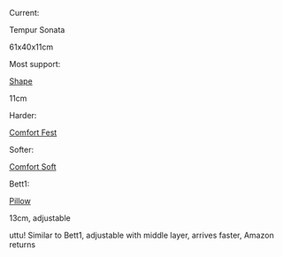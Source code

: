 Current:

Tempur Sonata

61x40x11cm

Most support:

[Shape](https://de.tempur.com/kissen/ergonomische-schlafkissen-DESHAPECTM.html)

11cm

Harder:

[Comfort Fest](https://de.tempur.com/kissen/klassische-schlafkissen-DECOMFORTFESTCTM.html)

Softer:

[Comfort Soft](https://de.tempur.com/kissen/klassische-schlafkissen-DECOMFORTSOFTCTM.html)

Bett1:

[Pillow](https://www.bett1.de/produkte/bodyguard-stutzkissen-plus)

13cm, adjustable

uttu! Similar to Bett1, adjustable with middle layer, arrives faster, Amazon returns



